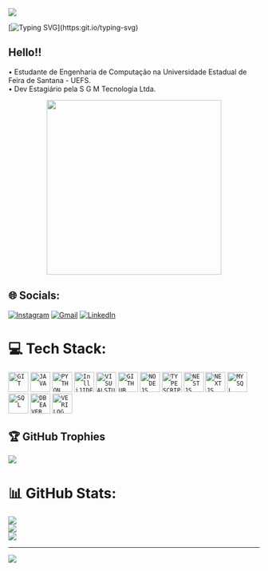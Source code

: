 
          
<img src="https://capsule-render.vercel.app/api?type=waving&color=9932CC&height=125&section=header"/>

[![Typing SVG](https://readme-typing-svg.herokuapp.com/?color=9932CC&size=35&center=true&vCenter=true&width=1000&lines=Hello,+my+name+is+Luis+Mario;)](https:git.io/typing-svg)

## Hello!!

 • Estudante de Engenharia de Computação na Universidade Estadual de Feira de Santana - UEFS. <br>
 • Dev Estagiário pela S G M Tecnologia Ltda. 
 <p align="center">
  <img src="https://super.abril.com.br/wp-content/uploads/2016/09/super_imggato_digitando_0.gif" width="350">
</p>


## 🌐 Socials:
[![Instagram](https://img.shields.io/badge/Instagram-%23E4405F.svg?style=for-the-badge&logo=Instagram&logoColor=white)](https://instagram.com/luismario_rc) 
[![Gmail](https://img.shields.io/badge/Gmail-%23E4405F.svg?style=for-the-badge&logo=Gmail&logoColor=white)](mailto:luismariocarneiro8@gmail.com) 
[![LinkedIn](https://img.shields.io/badge/Linkedin-%23E4405F.svg?style=for-the-badge&logo=Linkedin&logoColor=white)](https://www.linkedin.com/in/luis-mario-carneiro-155126292/) 

# 💻 Tech Stack:

<code><img width="40px" src="https://cdn.jsdelivr.net/gh/devicons/devicon@latest/icons/git/git-plain.svg" title= "GIT" /></code>
<code><img width="40px" src="https://cdn.jsdelivr.net/gh/devicons/devicon/icons/java/java-original.svg" title = "JAVA"/></code>
<code><img width="40px" src="https://cdn.jsdelivr.net/gh/devicons/devicon/icons/python/python-original.svg" title = "PYTHON"/></code>
<code><img width="40px" src="https://cdn.jsdelivr.net/gh/devicons/devicon/icons/intellij/intellij-original.svg" title = "InlliJIDEA"/></code>
<code><img width="40px" src="https://cdn.jsdelivr.net/gh/devicons/devicon/icons/visualstudio/visualstudio-plain.svg" title = "VISUALSTUDIO"/></code>
<code><img width="40px" src="https://cdn.jsdelivr.net/gh/devicons/devicon/icons/github/github-original.svg" title = "GITHUB"/></code> 
<code><img width="40px" src="https://cdn.jsdelivr.net/gh/devicons/devicon@latest/icons/nodejs/nodejs-original-wordmark.svg" title= "NODEJS" /></code>
<code><img width="40px" src="https://cdn.jsdelivr.net/gh/devicons/devicon@latest/icons/typescript/typescript-original.svg" title= "TYPESCRIPT" /></code>
<code><img width="40px" src="https://cdn.jsdelivr.net/gh/devicons/devicon@latest/icons/nestjs/nestjs-original.svg" title= "NESTJS" /></code>
<code><img width="40px" src="https://cdn.jsdelivr.net/gh/devicons/devicon@latest/icons/nextjs/nextjs-original.svg" title= "NEXTJS" /></code>
<code><img width="40px" src="https://cdn.jsdelivr.net/gh/devicons/devicon@latest/icons/mysql/mysql-original-wordmark.svg" title= "MYSQL" /></code>
<code><img width="40px" src="https://cdn.jsdelivr.net/gh/devicons/devicon@latest/icons/azuresqldatabase/azuresqldatabase-original.svg" title= "SQL" /></code>
<code><img width="40px" src="https://cdn.jsdelivr.net/gh/devicons/devicon@latest/icons/dbeaver/dbeaver-original.svg" title= "DBEAVER" /></code>
<code><img width="40px" src="https://cdn.icon-icons.com/icons2/2107/PNG/512/file_type_verilog_icon_130092.png" title= "VERILOG" /></code>

          

## 🏆 GitHub Trophies
![](https://github-profile-trophy.vercel.app/?username=LuisMarioRC&theme=radical&no-frame=false&no-bg=true&margin-w=4)

# 📊 GitHub Stats:
![](https://github-readme-stats.vercel.app/api?username=LuisMarioRC&theme=midnight-purple&hide_border=true&include_all_commits=true&count_private=true)<br/>
![](https://github-readme-streak-stats.herokuapp.com/?user=LuisMarioRC&theme=midnight-purple&hide_border=true)<br/>
![](https://github-readme-stats.vercel.app/api/top-langs/?username=LuisMarioRC&theme=midnight-purple&hide_border=true&include_all_commits=true&count_private=true&layout=compact)

---
[![](https://visitcount.itsvg.in/api?id=LuisMarioRC&label=Profile%20Views&color=11&icon=0&pretty=true)](https://visitcount.itsvg.in)

<!-- Proudly created with GPRM ( https://gprm.itsvg.in ) -->
